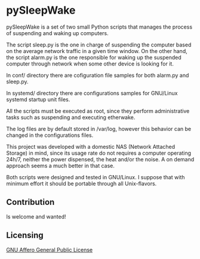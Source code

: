 # pySleepWake

pySleepWake is a set of two small Python scripts that manages the process of suspending and waking up computers.

The script sleep.py is the one in charge of suspending the computer based on the average network traffic in a given time window. On the other hand, the script alarm.py is the one responsible for waking up the suspended computer through network when some other device is looking for it.

In conf/ directory there are cofiguration file samples for both alarm.py and sleep.py.

In systemd/ directory there are configurations samples for GNU/Linux systemd startup unit files.

All the scripts must be executed as root, since they perform administrative tasks such as suspending and executing etherwake.

The log files are by default stored in /var/log, however this behavior can be changed in the configurations files.

This project was developed with a domestic NAS (Network Attached Storage) in mind, since its usage rate do not requires a computer operating 24h/7, neither the power dispensed, the heat and/or the noise. A on demand approach seems a much better in that case.

Both scripts were designed and tested in GNU/Linux. I suppose that with minimum effort it should be portable through all Unix-flavors.

## Contribution

Is welcome and wanted!

## Licensing

[GNU Affero General Public License](https://www.gnu.org/licenses/agpl-3.0.en.html)
